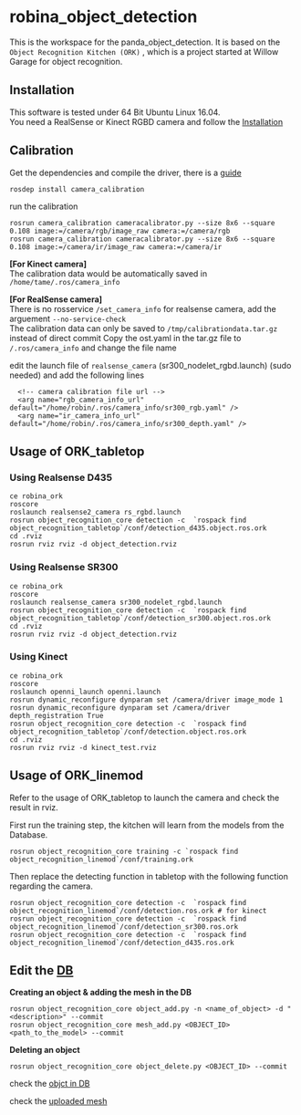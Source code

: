 # robina_object_detection

This is the workspace for the panda_object_detection. It is based on the ```Object Recognition Kitchen (ORK)```
, which is a project started at Willow Garage for object recognition.

## Installation

This software is tested under 64 Bit Ubuntu Linux 16.04.  
You need a RealSense or Kinect RGBD camera and follow the [Installation](https://github.com/robinloujun/robina_object_detection/blob/master/doc/Installation.md)

## Calibration

Get the dependencies and compile the driver, there is a [guide](http://wiki.ros.org/camera_calibration/Tutorials/MonocularCalibration)
```
rosdep install camera_calibration
```
run the calibration
```
rosrun camera_calibration cameracalibrator.py --size 8x6 --square 0.108 image:=/camera/rgb/image_raw camera:=/camera/rgb
rosrun camera_calibration cameracalibrator.py --size 8x6 --square 0.108 image:=/camera/ir/image_raw camera:=/camera/ir
```

**[For Kinect camera]**  
The calibration data would be automatically saved in ```/home/tame/.ros/camera_info```

**[For RealSense camera]**  
There is no rosservice ```/set_camera_info``` for realsense camera, add the arguement ```--no-service-check```   
The calibration data can only be saved to ```/tmp/calibrationdata.tar.gz``` instead of direct commit 
Copy the ost.yaml in the tar.gz file to ```/.ros/camera_info``` and change the file name

edit the launch file of ```realsense_camera``` (sr300_nodelet_rgbd.launch) (sudo needed) and add the following lines
```
  <!-- camera calibration file url -->
  <arg name="rgb_camera_info_url" default="/home/robin/.ros/camera_info/sr300_rgb.yaml" />
  <arg name="ir_camera_info_url" default="/home/robin/.ros/camera_info/sr300_depth.yaml" />
```

## Usage of ORK_tabletop
### Using Realsense D435
```
ce robina_ork
roscore
roslaunch realsense2_camera rs_rgbd.launch
rosrun object_recognition_core detection -c  `rospack find object_recognition_tabletop`/conf/detection_d435.object.ros.ork
cd .rviz
rosrun rviz rviz -d object_detection.rviz
```
### Using Realsense SR300
```
ce robina_ork
roscore
roslaunch realsense_camera sr300_nodelet_rgbd.launch
rosrun object_recognition_core detection -c  `rospack find object_recognition_tabletop`/conf/detection_sr300.object.ros.ork
cd .rviz
rosrun rviz rviz -d object_detection.rviz
```
### Using Kinect
```
ce robina_ork
roscore
roslaunch openni_launch openni.launch
rosrun dynamic_reconfigure dynparam set /camera/driver image_mode 1
rosrun dynamic_reconfigure dynparam set /camera/driver depth_registration True
rosrun object_recognition_core detection -c  `rospack find object_recognition_tabletop`/conf/detection.object.ros.ork
cd .rviz
rosrun rviz rviz -d kinect_test.rviz
```

## Usage of ORK_linemod
Refer to the usage of ORK_tabletop to launch the camera and check the result in rviz.

First run the training step, the kitchen will learn from the models from the Database.
```
rosrun object_recognition_core training -c `rospack find object_recognition_linemod`/conf/training.ork
```
Then replace the detecting function in tabletop with the following function regarding the camera.
```
rosrun object_recognition_core detection -c  `rospack find object_recognition_linemod`/conf/detection.ros.ork # for kinect
rosrun object_recognition_core detection -c  `rospack find object_recognition_linemod`/conf/detection_sr300.ros.ork
rosrun object_recognition_core detection -c  `rospack find object_recognition_linemod`/conf/detection_d435.ros.ork
```

## Edit the [DB](http://localhost:5984/or_web_ui/_design/viewer/index.html)

**Creating an object & adding the mesh in the DB**
```
rosrun object_recognition_core object_add.py -n <name_of_object> -d "<description>" --commit
rosrun object_recognition_core mesh_add.py <OBJECT_ID> <path_to_the_model> --commit
```
**Deleting an object**
```
rosrun object_recognition_core object_delete.py <OBJECT_ID> --commit
```
check the [objct in DB](http://localhost:5984/_utils/database.html?object_recognition/_design/objects/_view/by_object_name)

check the [uploaded mesh](http://localhost:5984/or_web_ui/_design/viewer/meshes.html)
